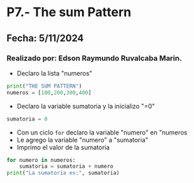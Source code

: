 # P7.- The sum Pattern
## Fecha: 5/11/2024
### Realizado por: Edson Raymundo Ruvalcaba Marin.

- Declaro la lista "numeros"
``` python
print("THE SUM PATTERN")
numeros = [100,200,300,400]
```
- Declaro la variable sumatoria y la inicializo "=0"
``` python
sumatoria = 0
```
- Con un ciclo `for` declaro la variable "numero" en "numeros
- Le agrego la variable "numero" a "sumatoria"
- Imprimo el valor de la sumatoria 
``` python
for numero in numeros:
    sumatoria = sumatoria + numero
print("La sumatoria es:", sumatoria)
